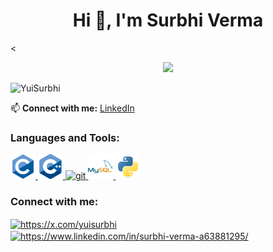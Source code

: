 <h1 align="center">Hi 👋, I'm Surbhi Verma</h1>
<

<p align="center">
  <img src="https://i.giphy.com/media/v1.Y2lkPTc5MGI3NjExbmYwZHVjaWZ5Njc3aXhnMmR4MXI0ZmE4cXFlbDB2dzR4MDJyMGpqbSZlcD12MV9pbnRlcm5hbF9naWZfYnlfaWQmY3Q9Zw/NKEt9elQ5cR68/giphy.gif"/>
</p>

<p align="left"> <img src="https://komarev.com/ghpvc/?username=YuiSurbhi&label=Profile%20views&color=0e75b6&style=flat" alt="YuiSurbhi" /> </p>

 📫 **Connect with me:** [LinkedIn](https://www.linkedin.com/in/surbhi-verma-a63881295/)<br>

 <h3 align="left">Languages and Tools:</h3>
<p align="left"> <a href="https://www.cprogramming.com/" target="_blank" rel="noreferrer"> <img src="https://raw.githubusercontent.com/devicons/devicon/master/icons/c/c-original.svg" alt="c" width="40" height="40"/> </a> <a href="https://www.w3schools.com/cpp/" target="_blank" rel="noreferrer"> <img src="https://raw.githubusercontent.com/devicons/devicon/master/icons/cplusplus/cplusplus-original.svg" alt="cplusplus" width="40" height="40"/> </a> <a href="https://git-scm.com/" target="_blank" rel="noreferrer"> <img src="https://www.vectorlogo.zone/logos/git-scm/git-scm-icon.svg" alt="git" width="40" height="40"/> </a> <a href="https://www.mysql.com/" target="_blank" rel="noreferrer"> <img src="https://raw.githubusercontent.com/devicons/devicon/master/icons/mysql/mysql-original-wordmark.svg" alt="mysql" width="40" height="40"/> </a> <a href="https://www.python.org" target="_blank" rel="noreferrer"> <img src="https://raw.githubusercontent.com/devicons/devicon/master/icons/python/python-original.svg" alt="python" width="40" height="40"/> </a> </p>

<h3 align="left">Connect with me:</h3>
<p align="left">
<a href="https://twitter.com/https://x.com/yuisurbhi" target="blank"><img align="center" src="https://raw.githubusercontent.com/rahuldkjain/github-profile-readme-generator/master/src/images/icons/Social/twitter.svg" alt="https://x.com/yuisurbhi" height="30" width="40" /></a>
<a href="https://linkedin.com/in/https://www.linkedin.com/in/surbhi-verma-a63881295/" target="blank"><img align="center" src="https://raw.githubusercontent.com/rahuldkjain/github-profile-readme-generator/master/src/images/icons/Social/linked-in-alt.svg" alt="https://www.linkedin.com/in/surbhi-verma-a63881295/" height="30" width="40" /></a>
</p>
